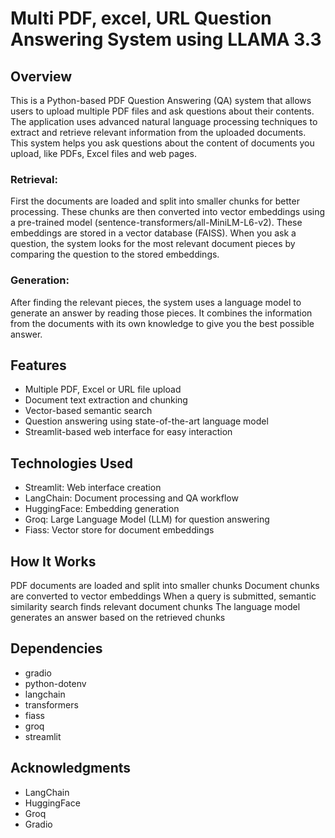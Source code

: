 # Multi PDF, excel, URL Question Answering System using LLAMA 3.3
## Overview
This is a Python-based PDF Question Answering (QA) system that allows users to upload multiple PDF files and ask questions about their contents. The application uses advanced natural language processing techniques to extract and retrieve relevant information from the uploaded documents.
This system helps you ask questions about the content of documents you upload, like PDFs, Excel files and web pages.
### Retrieval:
First the documents are loaded and split into smaller chunks for better processing. These chunks are then converted into vector embeddings using a pre-trained model (sentence-transformers/all-MiniLM-L6-v2). These embeddings are stored in a vector database (FAISS). When you ask a question, the system looks for the most relevant document pieces by comparing the question to the stored embeddings.
### Generation:
After finding the relevant pieces, the system uses a language model to generate an answer by reading those pieces. It combines the information from the documents with its own knowledge to give you the best possible answer.

## Features
- Multiple PDF, Excel or URL file upload
- Document text extraction and chunking
- Vector-based semantic search
- Question answering using state-of-the-art language model
- Streamlit-based web interface for easy interaction

## Technologies Used
- Streamlit: Web interface creation
- LangChain: Document processing and QA workflow
- HuggingFace: Embedding generation
- Groq: Large Language Model (LLM) for question answering
- Fiass: Vector store for document embeddings

## How It Works
PDF documents are loaded and split into smaller chunks
Document chunks are converted to vector embeddings
When a query is submitted, semantic similarity search finds relevant document chunks
The language model generates an answer based on the retrieved chunks

## Dependencies
- gradio
- python-dotenv
- langchain
- transformers
- fiass
- groq
- streamlit

## Acknowledgments
- LangChain
- HuggingFace
- Groq
- Gradio

